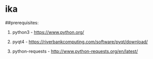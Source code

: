 # ika
##prerequisites:
1. python3 - https://www.python.org/

2. pyqt4 - https://riverbankcomputing.com/software/pyqt/download/

3. python-requests - http://www.python-requests.org/en/latest/
